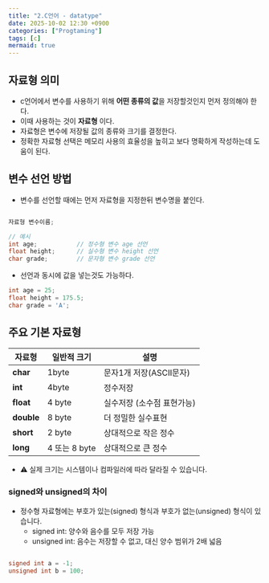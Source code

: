 ```yaml
---
title: "2.C언어 - datatype"
date: 2025-10-02 12:30 +0900
categories: ["Progtaming"]
tags: [c]
mermaid: true
---
```

## 자료형 의미
- c언어에서 변수를 사용하기 위해 **어떤 종류의 값**을 저장할것인지 먼저 정의해야 한다.
- 이때 사용하는 것이 **자료형** 이다.
- 자료형은 변수에 저장될 값의 종류와 크기를 결정한다.
- 정확한 자료형 선택은 메모리 사용의 효율성을 높히고 보다 명확하게 작성하는데 도움이 된다. 


## 변수 선언 방법
- 변수를 선언할 때에는 먼저 자료형을 지정한뒤 변수명을 붙인다.

```c

자료형 변수이름;

// 예시
int age;           // 정수형 변수 age 선언
float height;      // 실수형 변수 height 선언
char grade;        // 문자형 변수 grade 선언

```

- 선언과 동시에 값을 넣는것도 가능하다.
```c
int age = 25;
float height = 175.5;
char grade = 'A';
```
## 주요 기본 자료형
| 자료형 | 일반적 크기 | 설명 |
|------|-------|----|
| **char** | 1byte |문자1개 저장(ASCII문자)|
| **int** | 4byte | 정수저장 |
| **float** | 4 byte | 실수저장 (소수점 표현가능)|
| **double** | 8 byte | 더 정밀한 실수표현 |
| **short** | 2 byte | 상대적으로 작은 정수 |
| **long** | 4 또는 8 byte | 상대적으로 큰 정수 |
- ⚠️ 실제 크기는 시스템이나 컴파일러에 따라 달라질 수 있습니다.
### signed와 unsigned의 차이
- 정수형 자료형에는 부호가 있는(signed) 형식과 부호가 없는(unsigned) 형식이 있습니다.
    - signed int: 양수와 음수를 모두 저장 가능
    - unsigned int: 음수는 저장할 수 없고, 대신 양수 범위가 2배 넓음

```c

signed int a = -1;
unsigned int b = 100;

```
